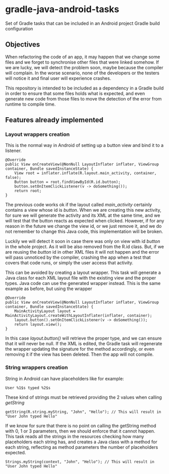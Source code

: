 # gradle-java-android-tasks
Set of Gradle tasks that can be included in an Android project Gradle build configuration

## Objectives
When refactoring the code of an app, it may happen that we change some files and we forget to synchronise other files that were linked somehow. If we are lucky, we will detect the problem soon, maybe because the compiler will complain. In the worse scenario, none of the developers or the testers will notice it and final user will experience crashes.

This repository is intended to be included as a dependency in a Gradle build in order to ensure that some files holds what is expected, and even generate new code from those files to move the detection of the error from runtime to compile time.

## Features already implemented

### Layout wrappers creation
This is the normal way in Android of setting up a button view and bind it to a listener.

    @Override
    public View onCreateView(@NonNull LayoutInflater inflater, ViewGroup container, Bundle savedInstanceState) {
        View root = inflater.inflate(R.layout.main_activity, container, false);
        Button button = root.findViewById(R.id.button);
        button.setOnItemClickListener(v -> doSomething());
        return root;
    }

The previous code works ok if the layout called *main_activity* certainly contains a view whose id is *button*.
When we are creating this new activity, for sure we will generate the activity and its XML at the same time, and we will test that the button reacts as expected when clicked.
However, if for any reason in the future we change the view id, or we just remove it, and we do not remember to change this Java code, this implementation will be broken.

Luckily we will detect it soon in case there was only on view with id *button* in the whole project. As it will be also removed from the R.id class. But, if we are reusing the *button* id in other XML files it will not happen and the error will pass unnoticed by the compiler, crashing the app when a test that covers that code runs, or simply the user access that activity.

This can be avoided by creating a layout wrapper. This task will generate a Java class for each XML layout file with the existing view and the proper types. Java code can use the generated wrapper instead. This is the same example as before, but using the wrapper

    @Override
    public View onCreateView(@NonNull LayoutInflater inflater, ViewGroup container, Bundle savedInstanceState) {
        MainActivityLayout layout = MainActivityLayout.createWithLayoutInflater(inflater, container);
        layout.button().setOnItemClickListener(v -> doSomething());
        return layout.view();
    }

In this case *layout.button()* will retrieve the proper type, and we can ensure that it will never be null. If the XML is edited, the Gradle task will regenerate the wrapper updating the signature for the method accordingly, or even removing it if the view has been deleted. Then the app will not compile.

### String wrappers creation
String in Android can have placeholders like for example:

    User %1$s typed %2$s

These kind of strings must be retrieved providing the 2 values when calling *getString*

    getString(R.string.myString, "John", "Hello"); // This will result in "User John typed Hello"

If we know for sure that there is no point on calling the getString method with 0, 1 or 3 parameters, then we should enforce that it cannot happen.
This task reads all the strings in the resources checking how many placeholders each string has, and creates a Java class with a method for each string, reflecting as method parameters the number of placeholders expected.

    Strings.myString(context, "John", "Hello"); // This will result in "User John typed Hello"
